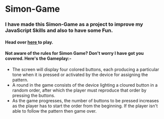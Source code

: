 # Simon-Game
### I have made this Simon-Game as a project to improve my JavaScript Skills and also to have some Fun. <br>

#### Head over  <a href="https://being-vishal.github.io/Simon-Game/"> here </a> to play.

#### Not aware of the rules for Simon Game? Don't worry I have got you covered. Here's the Gameplay:-
<ul>
<li>The screen will display four colored buttons, each producing a particular tone when 
it is pressed or activated by the device for assigning the pattern. 
<li>A round in the game consists of the device lighting a cloured button in a random order, after which the player must reproduce that order by pressing the buttons.
<li>As the game progresses, the number of buttons to be pressed increases as the player has to start the order from the beginning. 
If the player isn't able to follow the pattern then game over.




</ul>
